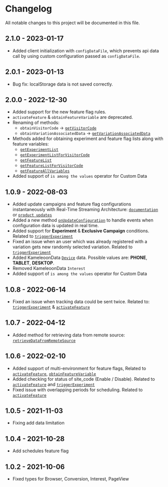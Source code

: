 # Changelog
All notable changes to this project will be documented in this file.

## 2.1.0 - 2023-01-17
* Added client initialization with `configDataFile`, which prevents api data call by using custom configuration passed as `configDataFile`.

## 2.0.1 - 2023-01-13
* Bug fix: localStorage data is not saved correctly.

## 2.0.0 - 2022-12-30
* Added support for the new feature flag rules.
* `activateFeature` & `obtainFeatureVariable` are deprecated.
* Renaming of methods: 
  - `obtainVisitorCode` -> [`getVisitorCode`](https://developers.kameleoon.com/javascript-sdk.html#getVisitorCode)
  - `obtainVariationAssociatedData` -> [`getVariationAssociatedData`](https://developers.kameleoon.com/javascript-sdk.html#getVariationAssociatedData)
* Methods added for obtaining experiment and feature flag lists along with feature variables:
  - [`getExperimentList`](https://developers.kameleoon.com/javascript-sdk.html#getExperimentList)
  - [`getExperimentListForVisitorCode`](https://developers.kameleoon.com/javascript-sdk.html#getExperimentListForVisitorCode)
  - [`getFeatureList`](https://developers.kameleoon.com/javascript-sdk.html#getFeatureList)
  - [`getFeatureListForVisitorCode`](https://developers.kameleoon.com/javascript-sdk.html#getFeatureListForVisitorCode)
  - [`getFeatureAllVariables`](https://developers.kameleoon.com/javascript-sdk.html#getFeatureAllVariables)
* Added support of `is among the values` operator for Custom Data

## 1.0.9 - 2022-08-03
* Added update campaigns and feature flag configurations instantaneously with Real-Time Streaming Architecture: [`documentation`](https://developers.kameleoon.com/javascript-sdk.html#streaming) or [`product updates`](https://www.kameleoon.com/en/blog/real-time-streaming)
* Added a new method [`onUpdateConfiguration`](https://developers.kameleoon.com/javascript-sdk.html#onUpdateConfiguration) to handle events when configuration data is updated in real time.
* Added support for **Experiment** & **Exclusive Campaign** conditions. Related to [`triggerExperiment`](https://developers.kameleoon.com/nodejs-sdk.html#triggerexperiment)
* Fixed an issue when an user which was already registered with a variation gets new randomly selected variation. Related to [`triggerExperiment`](https://developers.kameleoon.com/javascript-sdk.html#triggerexperiment)
* Added KameleoonData [`Device`](https://developers.kameleoon.com/javscript-sdk.html#device) data. Possible values are: **PHONE**, **TABLET**, **DESKTOP**. 
* Removed KameleoonData `Interest`
* Added support of `is among the values` operator for Custom Data

## 1.0.8 - 2022-06-14
* Fixed an issue when tracking data could be sent twice. Related to: [`triggerExperiment`](https://developers.kameleoon.com/javascript-sdk.html#triggerexperiment) & [`activateFeature`](https://developers.kameleoon.com/javascript-sdk.html#activatefeature)

## 1.0.7 - 2022-04-12
* Added method for retrieving data from remote source: [`retrieveDataFromRemoteSource`](https://developers.kameleoon.com/javascript-sdk.html#retrievedatafromremotesource)

## 1.0.6 - 2022-02-10
* Added support of multi-environment for feature flags, Related to [`activateFeature`](https://developers.kameleoon.com/javascript-sdk.html#activatefeature), [`obtainFeatureVariable`](https://developers.kameleoon.com/javascript-sdk.html#obtainfeaturevariable)
* Added checking for status of site_code (Enable / Disable). Related to [`activateFeature`](https://developers.kameleoon.com/javascript-sdk.html#activatefeature) and [`triggerExperiment`](https://developers.kameleoon.com/javascript-sdk.html#triggerexperiment)
* Fixed issue with overlapping periods for scheduling. Related to [`activateFeature`](https://developers.kameleoon.com/javascript-sdk.html#activatefeature)

## 1.0.5 - 2021-11-03
* Fixing add data limitation

## 1.0.4 - 2021-10-28
* Add schedules feature flag

## 1.0.2 - 2021-10-06
* Fixed types for Browser, Conversion, Interest, PageView
